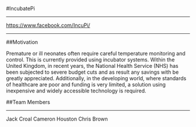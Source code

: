 #IncubatePi
************

https://www.facebook.com/IncuPi/

************

##Motivation

Premature or ill neonates often require careful temperature monitoring and control. This is currently provided using incubator systems. Within the United Kingdom, in recent years, the National Health Service (NHS) has been subjected to severe budget cuts and as result any savings with be greatly appreciated. Additionally, in the developing world, where standards of healthcare are poor and funding is very limited, a solution using inexpensive and widely accessible technology is required.

##Team Members
************

Jack Croal
Cameron Houston
Chris Brown